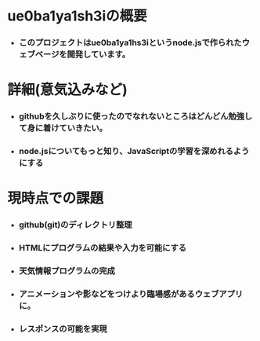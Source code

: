 # ue0ba1ya1sh3iの概要
* ### このプロジェクトはue0ba1ya1hs3iというnode.jsで作られたウェブページを開発しています。

# 詳細(意気込みなど)
* ### githubを久しぶりに使ったのでなれないところはどんどん勉強して身に着けていきたい。
* ### node.jsについてもっと知り、JavaScriptの学習を深めれるようにする

# 現時点での課題
* ### github(git)のディレクトリ整理
* ### HTMLにプログラムの結果や入力を可能にする
* ### 天気情報プログラムの完成
* ### アニメーションや影などをつけより臨場感があるウェブアプリに。
* ### レスポンスの可能を実現